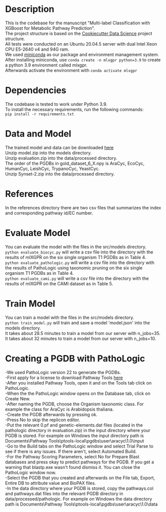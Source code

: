 # Description
This is the codebase for the manuscript "Multi-label Classification with XGBoost for Metabolic Pathway Prediction".  
The project structure is based on the [Cookiecutter Data Science](https://drivendata.github.io/cookiecutter-data-science/) project structure.  
All tests were conducted on an Ubuntu 20.04.5 server with dual Intel Xeon CPU E5-2640 v4 and 94G ram.  
We used [miniconda](https://docs.conda.io/en/latest/miniconda.html) as our package and environment management system.  
After installing miniconda, use ``conda create -n mlxgpr python=3.9`` to create a python 3.9 environment called mlxgpr.  
Afterwards activate the environment with ``conda activate mlxgpr``  
# Dependencies
The codebase is tested to work under Python 3.9.  
To install the necessary requirements, run the following commands:  
``pip install -r requirements.txt``
# Data and Model
The trained model and data can be downloaded [here](https://drive.google.com/drive/folders/1TZoHnmIqrYWkHoslFvwT4sKkH2OB5bZw?usp=sharing)  
Unzip model.zip into the models directory.  
Unzip evaluation.zip into the data/processed directory.  
The order of the PGDBs in gold_dataset_6_X.npy is AraCyc, EcoCyc, HumanCyc, LeishCyc, TrypanoCyc, YeastCyc.  
Unzip Synset-2.zip into the data/processed directory.  
# References
In the references directory there are two csv files that summarizes the index and corresponding pathway id/EC number.  
# Evaluate Model
You can evaluate the model with the files in the src/models directory.  
``python evaluate_biocyc.py`` will write a csv file into the directory with the results of mlXGPR on the six single organism T1 PGDBs as in Table 4.  
``python evaluate_pathologic.py`` will write a csv file into the directory with the results of PathoLogic using taxonomic pruning on the six single organism T1 PGDBs as in Table 4.  
``python evaluate_cami.py`` will write a csv file into the directory with the results of mlXGPR on the CAMI dataset as in Table 5.  
# Train Model
You can train a model with the files in the src/models directory.  
``python train_model.py`` will train and save a model 'model.json' into the models directory.  
It takes about 28.5 minutes to train a model from our server with n_jobs=35.  
It takes about 32 minutes to train a model from our server with n_jobs=10.  
# Creating a PGDB with PathoLogic  
-We used PathoLogic version 22 to generate the PGDBs.  
-First apply for a license to download Pathway Tools [here](https://biocyc.org/download.shtml)  
-After you installed Pathway Tools, open it and on the Tools tab click on PathoLogic.  
-When the the PathoLogic window opens on the Database tab, click on Create New.  
-After naming the PGDB, choose the Organism taxonomic class. For example the class for AraCyc is Arabidopsis thaliana.  
-Create the PGDB afterwards by pressing ok.  
-Press No to skip the replicon editor.  
-Put the relevant 0.pf and genetic-elements.dat files (located in the pathologic directory in evaluation.zip) in the input directory where your PGDB is stored. For example on Windows the input directory path is Documents\Pathway Tools\ptools-local\pgdbs\user\aracyc\1.0\input  
-Go to the Build tabs on the PathoLogic window and select Trial Parse to see if there is any issues. If there aren't, select Automated Build.  
-For the Pathway Scoring Parameters, select No for Prepare Blast databases and press okay to predict pathways for the PGDB. If you get a warning that blastp.exe wasn't found dismiss it. You can close the PathoLogic window now.  
-Select the PGDB that you created and afterwards on the File tab, Export, Entire DB to attribute value and BioPAX files.  
-In the data directory where your PGDB is stored, copy the pathways.col and pathways.dat files into the relevant PGDB directory in data/processed/pathologic. For example on Windows the data directory path is Documents\Pathway Tools\ptools-local\pgdbs\user\aracyc\1.0\data  
